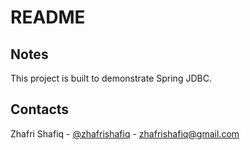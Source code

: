 # README

## Notes

This project is built to demonstrate Spring JDBC.

## Contacts

Zhafri Shafiq - [@zhafrishafiq](https://twitter.com/zhafrishafiq) - zhafrishafiq@gmail.com
